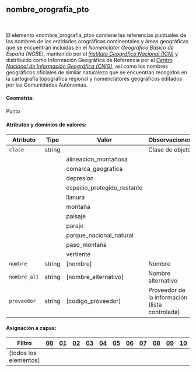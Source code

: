 ## nombre_orografia_pto
<br />

El elemento «nombre_orografia_pto» contiene las referencias puntuales de los nombres de las entidades orográficas continentales y áreas geográficas que se encuentran incluidas en el *Nomenclátor Geográfico Básico de España (NGBE)*, mantenido por el [*Instituto Geográfico Nacional (IGN)*](https://www.ign.es) y distribuido como Información Geográfica de Referencia por el [*Centro Nacional de Información Geográfica (CNIG)*](https://www.cnig.es), así como los nombres geográficos oficiales de similar naturaleza que se encuentran recogidos en la cartografía topográfica regional y nomenclátores geográficos editados por las Comunidades Autónomas.

#### Geometría:

Punto

#### Atributos y dominios de valores:

|Atributo|Tipo|Valor|Observaciones|
|---|---|---|---|
|`clase`|string| |Clase de objeto|
| | |alineacion_montañosa| |
| | |comarca_geografica| |
| | |depresion| |
| | |espacio_protegido_restante| |
| | |llanura| |
| | |montaña| |
| | |paisaje| |
| | |paraje| |
| | |parque_nacional_natural| |
| | |paso_montaña| |
| | |vertiente| |
|`nombre`|string|[nombre]|Nombre|
|`nombre_alt`|string|[nombre_alternativo]|Nombre alternativo|
|`proveedor`|string|[codigo_proveedor]|Proveedor de la información (lista controlada)|

#### Asignación a capas:

|Filtro|[00](../../niveles/nivel_00)|[01](../../niveles/nivel_01)|[02](../../niveles/nivel_02)|[03](../../niveles/nivel_03)|[04](../../niveles/nivel_04)|[05](../../niveles/nivel_05)|[06](../../niveles/nivel_06)|[07](../../niveles/nivel_07)|[08](../../niveles/nivel_08)|[09](../../niveles/nivel_09)|[10](../../niveles/nivel_10)|[11](../../niveles/nivel_11)|[12](../../niveles/nivel_12)|[13](../../niveles/nivel_13)|[14](../../niveles/nivel_14)|[15](../../niveles/nivel_15)|[16](../../niveles/nivel_16)|[17](../../niveles/nivel_17)|[18](../../niveles/nivel_18)|[19](../../niveles/nivel_19)|[20](../../niveles/nivel_20)|[21](../../niveles/nivel_21)|[22](../../niveles/nivel_22)|
|---|---|---|---|---|---|---|---|---|---|---|---|---|---|---|---|---|---|---|---|---|---|---|---|
|[todos los elementos]| | | | | | | | | | | | |x|x|x|x|x|x|x|x|x|x|x|
